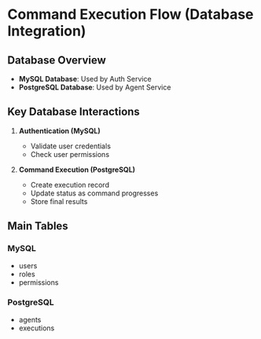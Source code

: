 # Command Execution Flow (Database Integration)

## Database Overview

- **MySQL Database**: Used by Auth Service
- **PostgreSQL Database**: Used by Agent Service

## Key Database Interactions

1. **Authentication (MySQL)**
   - Validate user credentials
   - Check user permissions

2. **Command Execution (PostgreSQL)**
   - Create execution record
   - Update status as command progresses
   - Store final results

## Main Tables

### MySQL
- users
- roles
- permissions

### PostgreSQL
- agents
- executions 